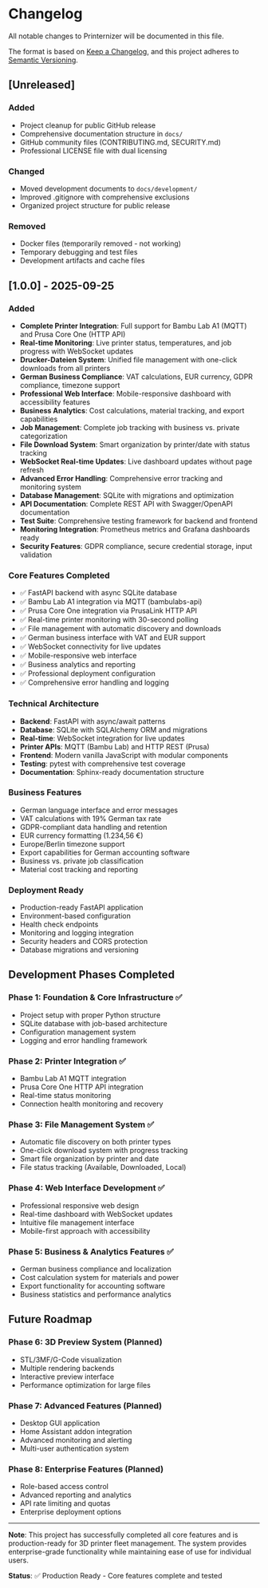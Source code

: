 # Changelog

All notable changes to Printernizer will be documented in this file.

The format is based on [Keep a Changelog](https://keepachangelog.com/en/1.0.0/),
and this project adheres to [Semantic Versioning](https://semver.org/spec/v2.0.0.html).

## [Unreleased]

### Added
- Project cleanup for public GitHub release
- Comprehensive documentation structure in `docs/`
- GitHub community files (CONTRIBUTING.md, SECURITY.md)
- Professional LICENSE file with dual licensing

### Changed
- Moved development documents to `docs/development/`
- Improved .gitignore with comprehensive exclusions
- Organized project structure for public release

### Removed
- Docker files (temporarily removed - not working)
- Temporary debugging and test files
- Development artifacts and cache files

## [1.0.0] - 2025-09-25

### Added
- **Complete Printer Integration**: Full support for Bambu Lab A1 (MQTT) and Prusa Core One (HTTP API)
- **Real-time Monitoring**: Live printer status, temperatures, and job progress with WebSocket updates
- **Drucker-Dateien System**: Unified file management with one-click downloads from all printers
- **German Business Compliance**: VAT calculations, EUR currency, GDPR compliance, timezone support
- **Professional Web Interface**: Mobile-responsive dashboard with accessibility features
- **Business Analytics**: Cost calculations, material tracking, and export capabilities
- **Job Management**: Complete job tracking with business vs. private categorization
- **File Download System**: Smart organization by printer/date with status tracking
- **WebSocket Real-time Updates**: Live dashboard updates without page refresh
- **Advanced Error Handling**: Comprehensive error tracking and monitoring system
- **Database Management**: SQLite with migrations and optimization
- **API Documentation**: Complete REST API with Swagger/OpenAPI documentation
- **Test Suite**: Comprehensive testing framework for backend and frontend
- **Monitoring Integration**: Prometheus metrics and Grafana dashboards ready
- **Security Features**: GDPR compliance, secure credential storage, input validation

### Core Features Completed
- ✅ FastAPI backend with async SQLite database
- ✅ Bambu Lab A1 integration via MQTT (bambulabs-api)
- ✅ Prusa Core One integration via PrusaLink HTTP API
- ✅ Real-time printer monitoring with 30-second polling
- ✅ File management with automatic discovery and downloads
- ✅ German business interface with VAT and EUR support
- ✅ WebSocket connectivity for live updates
- ✅ Mobile-responsive web interface
- ✅ Business analytics and reporting
- ✅ Professional deployment configuration
- ✅ Comprehensive error handling and logging

### Technical Architecture
- **Backend**: FastAPI with async/await patterns
- **Database**: SQLite with SQLAlchemy ORM and migrations
- **Real-time**: WebSocket integration for live updates
- **Printer APIs**: MQTT (Bambu Lab) and HTTP REST (Prusa)
- **Frontend**: Modern vanilla JavaScript with modular components
- **Testing**: pytest with comprehensive test coverage
- **Documentation**: Sphinx-ready documentation structure

### Business Features
- German language interface and error messages
- VAT calculations with 19% German tax rate
- GDPR-compliant data handling and retention
- EUR currency formatting (1.234,56 €)
- Europe/Berlin timezone support
- Export capabilities for German accounting software
- Business vs. private job classification
- Material cost tracking and reporting

### Deployment Ready
- Production-ready FastAPI application
- Environment-based configuration
- Health check endpoints
- Monitoring and logging integration
- Security headers and CORS protection
- Database migrations and versioning

## Development Phases Completed

### Phase 1: Foundation & Core Infrastructure ✅
- Project setup with proper Python structure
- SQLite database with job-based architecture
- Configuration management system
- Logging and error handling framework

### Phase 2: Printer Integration ✅
- Bambu Lab A1 MQTT integration
- Prusa Core One HTTP API integration
- Real-time status monitoring
- Connection health monitoring and recovery

### Phase 3: File Management System ✅
- Automatic file discovery on both printer types
- One-click download system with progress tracking
- Smart file organization by printer and date
- File status tracking (Available, Downloaded, Local)

### Phase 4: Web Interface Development ✅
- Professional responsive web design
- Real-time dashboard with WebSocket updates
- Intuitive file management interface
- Mobile-first approach with accessibility

### Phase 5: Business & Analytics Features ✅
- German business compliance and localization
- Cost calculation system for materials and power
- Export functionality for accounting software
- Business statistics and performance analytics

## Future Roadmap

### Phase 6: 3D Preview System (Planned)
- STL/3MF/G-Code visualization
- Multiple rendering backends
- Interactive preview interface
- Performance optimization for large files

### Phase 7: Advanced Features (Planned)
- Desktop GUI application
- Home Assistant addon integration
- Advanced monitoring and alerting
- Multi-user authentication system

### Phase 8: Enterprise Features (Planned)
- Role-based access control
- Advanced reporting and analytics
- API rate limiting and quotas
- Enterprise deployment options

---

**Note**: This project has successfully completed all core features and is production-ready for 3D printer fleet management. The system provides enterprise-grade functionality while maintaining ease of use for individual users.

**Status**: ✅ Production Ready - Core features complete and tested